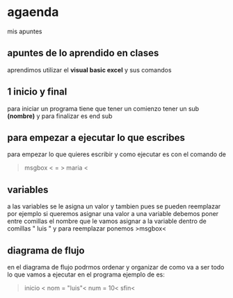 # **agaenda**
mis apuntes
## **apuntes de lo aprendido en clases**
aprendimos utilizar el **visual basic excel** y sus comandos

## 1 **inicio y final**
 para iniciar un programa tiene que tener un comienzo tener un sub **(nombre)** y
 para finalizar es end sub
## **para empezar a ejecutar lo que escribes**
para empezar lo que quieres escribir y como ejecutar es con el comando de
> msgbox <  = > maria <
## **variables**
a las variables se le asigna un valor y tambien pues se pueden reemplazar
por ejemplo si queremos asignar una valor a una variable debemos poner entre
comillas el nombre que le vamos asignar a la variable dentro de comillas " luis "
y para reemplazar ponemos >msgbox<
## **diagrama de flujo**
en el diagrama de flujo podrmos ordenar y organizar de como va a ser todo lo
que vamos a ejecutar en el programa ejemplo de es:

>inicio <
>nom = "luis"<
>num = 10<
>sfin<
